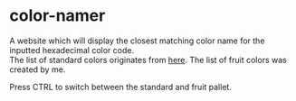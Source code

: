 # color-namer
A website which will display the closest matching color name for the inputted hexadecimal color code.  
The list of standard colors originates from [here](http://chir.ag/projects/name-that-color).
The list of fruit colors was created by me.

Press CTRL to switch between the standard and fruit pallet.

